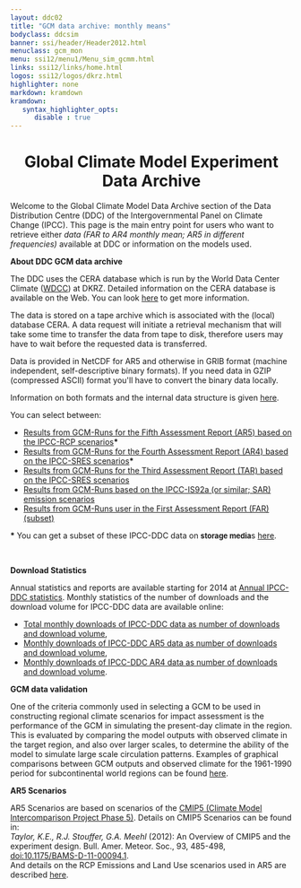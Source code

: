 ```yaml
---
layout: ddc02
title: "GCM data archive: monthly means"
bodyclass: ddcsim
banner: ssi/header/Header2012.html
menuclass: gcm_mon
menu: ssi12/menu1/Menu_sim_gcmm.html
links: ssi12/links/home.html
logos: ssi12/logos/dkrz.html
highlighter: none
markdown: kramdown
kramdown:
   syntax_highlighter_opts:
      disable : true
---
```


<div id="pagetitle-ln">
<h1 align="center">Global Climate Model Experiment Data Archive</h1>
</div>
<p>Welcome to the Global Climate Model Data Archive section of the Data Distribution Centre (DDC) of the 
Intergovernmental Panel on Climate Change (IPCC). This page is the main entry point for users who 
want to retrieve either <em>data (FAR to AR4 monthly mean; AR5 in different frequencies)</em> available at DDC or information on the models used.</p>

<p></p>

<p><b>About DDC GCM data archive</b></p>
<p>The DDC uses the CERA database which is run by the World Data Center Climate (<a href="http://www.wdc-climate.de" title="WDC Climate">WDCC</a>) at DKRZ. Detailed 
information on the CERA database is available on the Web. You can look <a href="http://ceramodel.wdc-climate.de/">
here</a> to get more information. </p>

<p>The data is stored on a tape archive which is associated with the (local) database CERA. A data 
request will initiate a retrieval mechanism that will take some time to transfer the data from 
tape to disk, therefore users may have to wait before the requested data is transferred.</p>

<p>Data is provided in NetCDF for AR5 and otherwise in GRIB format (machine independent, self-descriptive binary formats). If you need data in GZIP (compressed ASCII) 
format you'll have to convert the binary data locally.</p>

<p>Information on both formats and the internal data structure is given 
                   <a href="INFO/formats.html" title="Information on NetCDF and GRIB">here</a>.
<!--                   <a href="/gcm/misc/GRIBGZIP.html" title="Information on GRIB and GZIP">here</a>. -->
<!-- MS to be replaced:                    <a href="/sim/gcm_monthly/INFO/formats.html" title="Information on NetCDF and GRIB">here</a>. -->
</p>


<p>You can select between: </p>
<ul>
                   <li><a href="AR5/index.html">Results from GCM-Runs for the Fifth Assessment Report (AR5) based on the IPCC-RCP scenarios</a><b>*</b></li>
                        <li><a href="SRES_AR4/index.html">Results from GCM-Runs for the Fourth Assessment Report (AR4) based on the IPCC-SRES scenarios</a><b>*</b></li>
                        <li><a href="SRES_TAR/index.html">Results from GCM-Runs for the Third Assessment Report (TAR) based on the IPCC-SRES scenarios</a></li>
	                <li><a href="IS92A_SAR/index.html">Results from GCM-Runs based on the IPCC-IS92a (or similar; SAR) emission scenarios</a></li> 
                       <li><a href="IPCC_FAR/index.html">Results from GCM-Runs user in the First Assessment Report (FAR) (subset) </a></li>
</ul>
<p><b>*</b> You can get a subset of these IPCC-DDC data on <font size="2"><b>storage media</b></font>s 
                          <a href="INFO/dvd_data.html">here</a>.</p>

<p>&nbsp;</p>
<p><b>Download Statistics</b></p>                
<p>Annual statistics and reports are available starting for 2014 at <a target="_blank" href="http://www.dkrz.de/daten-en/wdcc/projects_cooperations/ipcc-data/ipcc-ddc-statistics" title="Annual IPCC-DDC statistics">Annual IPCC-DDC statistics</a>. Monthly statistics of the number of downloads and the download volume for IPCC-DDC data are available online:</p>
<ul>
<li><a target="_blank" href="https://cera-www.dkrz.de/WDCC/ui/cerasearch/statistics?type=downloads_by_domain&domain=IPCC-DDC" title="IPCC-DDC download statistics">Total monthly downloads of IPCC-DDC data as number of downloads and download volume</a>,</li>
<li><a target="_blank" href="https://cera-www.dkrz.de/WDCC/ui/cerasearch/statistics?type=downloads_by_domain&domain=IPCC-DDC_AR5" title="IPCC-DDC AR5 download statistics">Monthly downloads of IPCC-DDC AR5 data as number of downloads and download volume</a>,</li>
<li><a target="_blank" href="https://cera-www.dkrz.de/WDCC/ui/cerasearch/statistics?type=downloads_by_domain&domain=IPCC-DDC_AR4" title="IPCC-DDC AR4 download statistics">Monthly downloads of IPCC-DDC AR4 data as number of downloads and download volume</a>.</li>
</ul>

         
<p><b>GCM data validation</b></p>
<p>One of the criteria commonly used in selecting a GCM to be used in constructing regional climate 
scenarios for impact assessment is the performance of the GCM in simulating the present-day 
climate in the region. This is evaluated by comparing the model outputs with observed climate in 
the target region, and also over larger scales, to determine the ability of the model to simulate 
    large scale circulation patterns. Examples of graphical comparisons between GCM outputs and 
observed climate for the 1961-1990 period for subcontinental world regions can be found 
<a target="_blank" href="/syn/tar_scatter/">here</a>.
</p>

<p><b>AR5 Scenarios</b></p>
<p>AR5 Scenarios are based on scenarios of the <a href="http://cmip-pcmdi.llnl.gov/cmip5/" target="_blank">CMIP5 (Climate Model Intercomparison Project Phase 5)</a>. Details on CMIP5 Scenarios can be found in:<br />
<em>Taylor, K.E., R.J. Stouffer, G.A. Meehl</em> (2012): An Overview of CMIP5 and the experiment design. Bull. Amer. Meteor. Soc., 93, 485-498, <a href="http://dx.doi.org/10.1175/BAMS-D-11-00094.1" target="_blank">doi:10.1175/BAMS-D-11-00094.1</a>.<br />
And details on the RCP Emissions and Land Use scenarios used in AR5 are described <a href="http://sedac.ipcc-data.org/ddc/ar5_scenario_process/RCPs.html" target="_blank">here</a>.</p>

<!--		<p><b>Variables requested for the Fifth IPCC-Assesemt Report</b></p>
		<p>
		The 14th meeting of the Task Group on Data and Scenario Support for Impact and Climate Analysis 
		(<a href="http://www.ipcc.ch/activities/activities.shtml#tabs-4">TGICA</a>)
		(26.2 - 28.2 2008 in St. Augustin/ Trinidad and Tobago) has approved a list of  
		(proposed) required variables for the next climate model experiments (Fifth IPCC-Assessment Report). <br/>
		A summary can be found &nbsp;<a href="/docs/tgica14/DOC14_AR5vars.pdf">here</a>.
		</p>	
-->
<!-- end of center column -->
